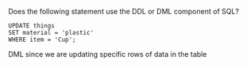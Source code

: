 Does the following statement use the DDL or DML component of SQL?

```
UPDATE things
SET material = 'plastic'
WHERE item = 'Cup';
```

DML since we are updating specific rows of data in the table